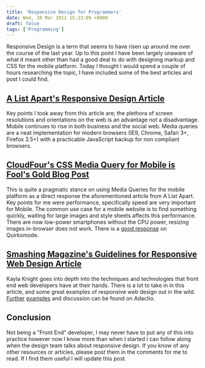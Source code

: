 ```yaml
---
title: 'Responsive Design for Programmers'
date: Wed, 30 Mar 2011 15:23:09 +0000
draft: false
tags: ['Programming']
---
```


Responsive Design is a term that seems to have risen up around me over the course of the last year. Up to this point I have been largely unaware of what it meant other than had a good deal to do with designing markup and CSS for the mobile platform. Today I thought I would spend a couple of hours researching the topic, I have included some of the best articles and post I could find.

## [A List Apart's Responsive Design Article](http://www.alistapart.com/articles/responsive-web-design/)

Key points I took away from this article are; the plethora of screen resolutions and orientations on the web is an advantage not a disadvantage. Mobile continues to rise in both business and the social web. Media queries are a neat implementation for modern browsers (IE9, Chrome, Safari 3+, Firefox 3.5+) with a practicable JavaScript backup for non compliant browsers.

## [CloudFour's CSS Media Query for Mobile is Fool's Gold Blog Post](https://cloudfour.com/thinks/css-media-query-for-mobile-is-fools-gold/)

This is quite a pragmatic stance on using Media Queries for the mobile platform as a direct response the aforementioned article from A List Apart. Key points for me were performance, specifically speed are very important for Mobile. The common use case for a mobile website is to find something quickly, waiting for large images and style sheets affects this performance. There are now low-power smartphones without the CPU power, resizing images in-browser does not work. There is a [good response](http://www.quirksmode.org/blog/archives/2010/08/combining_media.html) on Quirksmode.

## [Smashing Magazine's Guidelines for Responsive Web Design Article](http://www.smashingmagazine.com/2011/01/12/guidelines-for-responsive-web-design/)

Kayla Knight goes into depth into the techniques and technologies that front end web developers have at their hands. There is a lot to take in in this article, and some great examples of responsive web design out in the wild. [Further](http://adactio.com/journal/1699/) [examples](http://adactio.com/journal/1696/) and discussion can be found on Adactio.

## Conclusion

Not being a "Front End" developer, I may never have to put any of this into practice however now I know more than when I started I can follow along when the design team talks about responsive design. If you know of any other resources or articles, please post them in the comments for me to read. If I find them useful I will update this post.